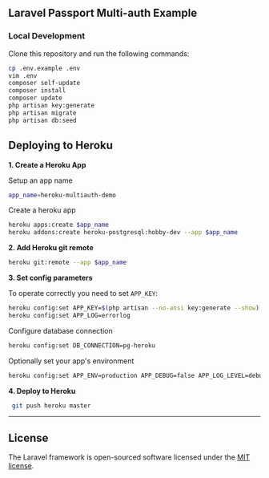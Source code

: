 ## Laravel Passport Multi-auth  Example

### Local Development

Clone this repository and run the following commands:

```sh
cp .env.example .env
vim .env
composer self-update
composer install
composer update
php artisan key:generate
php artisan migrate
php artisan db:seed
```


## Deploying to Heroku

**1. Create a Heroku App**

Setup an app name

```sh
app_name=heroku-multiauth-demo
```

Create a heroku app

```sh
heroku apps:create $app_name
heroku addons:create heroku-postgresql:hobby-dev --app $app_name
```

**2. Add Heroku git remote**

```sh
heroku git:remote --app $app_name
```

**3. Set config parameters**

To operate correctly you need to set `APP_KEY`:

```sh
heroku config:set APP_KEY=$(php artisan --no-ansi key:generate --show)
heroku config:set APP_LOG=errorlog
```

Configure database connection

```sh
heroku config:set DB_CONNECTION=pg-heroku
```

Optionally set your app's environment

```sh
heroku config:set APP_ENV=production APP_DEBUG=false APP_LOG_LEVEL=debug
```

**4. Deploy to Heroku**

```sh
 git push heroku master
```

---

## License

The Laravel framework is open-sourced software licensed under the [MIT license](http://opensource.org/licenses/MIT).
